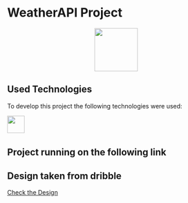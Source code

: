 # WeatherAPI Project

<div id="header" align="center">
  <img src="https://res.cloudinary.com/dkeawhrem/image/upload/v1667775224/Screenshot_2022-11-06_at_16.50.55_pkfgos.png" width="100"/>
</div>

## Used Technologies

To develop this project the following technologies were used:

<div>
    <img src="https://cdn.jsdelivr.net/gh/devicons/devicon/icons/react/react-original.svg" width="40" height="40" /> &nbsp;
    <link rel="stylesheet" href="https://cdn.jsdelivr.net/gh/devicons/devicon@v2.15.1/devicon.min.css" width="40" height="40" /> &nbsp;
</div>

## Project running on the following link


## Design taken from dribble

[Check the Design](https://dribbble.com/shots/7767460-Weather-App-Website)